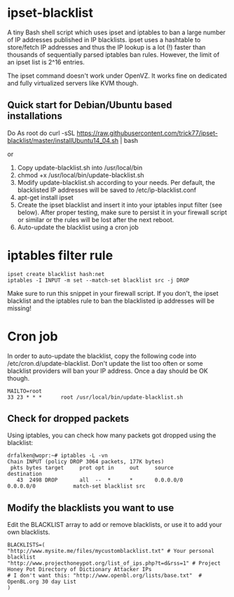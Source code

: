 ipset-blacklist
===============

A tiny Bash shell script which uses ipset and iptables to ban a large number of IP addresses published in IP blacklists. ipset uses a hashtable to store/fetch IP addresses and thus the IP lookup is a lot (!) faster than thousands of sequentially parsed iptables ban rules. However, the limit of an ipset list is 2^16 entries.

The ipset command doesn't work under OpenVZ. It works fine on dedicated and fully virtualized servers like KVM though.

## Quick start for Debian/Ubuntu based installations
Do
As root do
curl -sSL https://raw.githubusercontent.com/trick77/ipset-blacklist/master/installUbuntu14_04.sh | bash

or

1. Copy update-blacklist.sh into /usr/local/bin
2. chmod +x /usr/local/bin/update-blacklist.sh
2. Modify update-blacklist.sh according to your needs. Per default, the blacklisted IP addresses will be saved to /etc/ip-blacklist.conf
3. apt-get install ipset
4. Create the ipset blacklist and insert it into your iptables input filter (see below). After proper testing, make sure to persist it in your firewall script or similar or the rules will be lost after the next reboot.
5. Auto-update the blacklist using a cron job

# iptables filter rule
```
ipset create blacklist hash:net
iptables -I INPUT -m set --match-set blacklist src -j DROP
```
Make sure to run this snippet in your firewall script. If you don't, the ipset blacklist and the iptables rule to ban the blacklisted ip addresses will be missing!

# Cron job
In order to auto-update the blacklist, copy the following code into /etc/cron.d/update-blacklist. Don't update the list too often or some blacklist providers will ban your IP address. Once a day should be OK though.
```
MAILTO=root
33 23 * * *      root /usr/local/bin/update-blacklist.sh
```

## Check for dropped packets
Using iptables, you can check how many packets got dropped using the blacklist:

```
drfalken@wopr:~# iptables -L -vn
Chain INPUT (policy DROP 3064 packets, 177K bytes)
 pkts bytes target     prot opt in     out     source               destination
   43  2498 DROP       all  --  *      *       0.0.0.0/0            0.0.0.0/0            match-set blacklist src
```

## Modify the blacklists you want to use
Edit the BLACKLIST array to add or remove blacklists, or use it to add your own blacklists.
```
BLACKLISTS=(
"http://www.mysite.me/files/mycustomblacklist.txt" # Your personal blacklist
"http://www.projecthoneypot.org/list_of_ips.php?t=d&rss=1" # Project Honey Pot Directory of Dictionary Attacker IPs
# I don't want this: "http://www.openbl.org/lists/base.txt"  # OpenBL.org 30 day List
)
```
